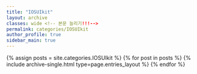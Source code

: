 ```yaml
---
title: "IOSUIkit"
layout: archive
classes: wide <!-- 본문 늘리기!!!-->
permalink: categories/IOSUIkit
author_profile: true
sidebar_main: true
---
```



{% assign posts = site.categories.IOSUIkit %}
{% for post in posts %} {% include archive-single.html type=page.entries_layout %} {% endfor %}